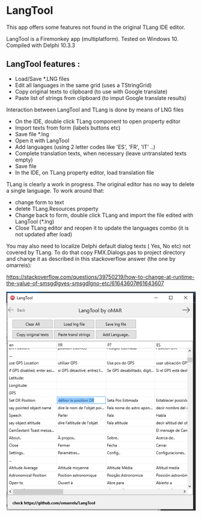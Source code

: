 # LangTool
This app offers some features not found in the original TLang IDE editor.

LangTool is a Firemonkey app (multiplatform). Tested on Windows 10.
Compiled with Delphi 10.3.3

## LangTool  features :
* Load/Save *.LNG files 
* Edit all languages in the same grid (uses a TStringGrid)
* Copy original texts to clipboard (to use with Google translate) 
* Paste list of strings from clipboard (to imput Google translate results) 

Interaction between LangTool and TLang is done by means of LNG files
* On the IDE, double click TLang component to open property editor
* Import texts from form (labels buttons etc)
* Save file *.lng
* Open it with LangTool
* Add languages (using 2 letter codes like 'ES', 'FR', 'IT' ..) 
* Complete translation texts, when necessary (leave untranslated texts empty)
* Save file
* In the IDE, on TLang property editor, load translation file 

TLang is clearly a work in progress. The original editor has no way 
to delete a single language. To work around that:
* change form to text 
* delete TLang.Resources property 
* Change back to form, double click TLang and import the file edited with LangTool (*.lng)
* Close TLang editor and reopen it to update the languages combo (it is not updated after load)

You may also need to localize Delphi default dialog texts ( Yes, No etc)  not covered by TLang.
To do that copy FMX.Dialogs.pas to project directory and change it 
as described in this stackoverflow answer (the one by omarreis):

https://stackoverflow.com/questions/39750219/how-to-change-at-runtime-the-value-of-smsgdlgyes-smsgdlgno-etc/61643607#61643607


![LangTool screen shot](LangToolShot.png)
